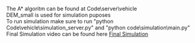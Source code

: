 The A* algoritm can be found at Code\server\vehicle<br>
DEM_small is used for simulation puposes<br>
To run simulation make sure to run "python Code\vehicle\simulation_server.py" and "python code\simulation\main.py"<br>
Final Simulation video can be found here <a href = "https://drive.google.com/file/d/1kuNDaFg6pSSunfkHEvpSC3HT4s84DNcz/view?usp=drive_link">Final Simulation</a>

